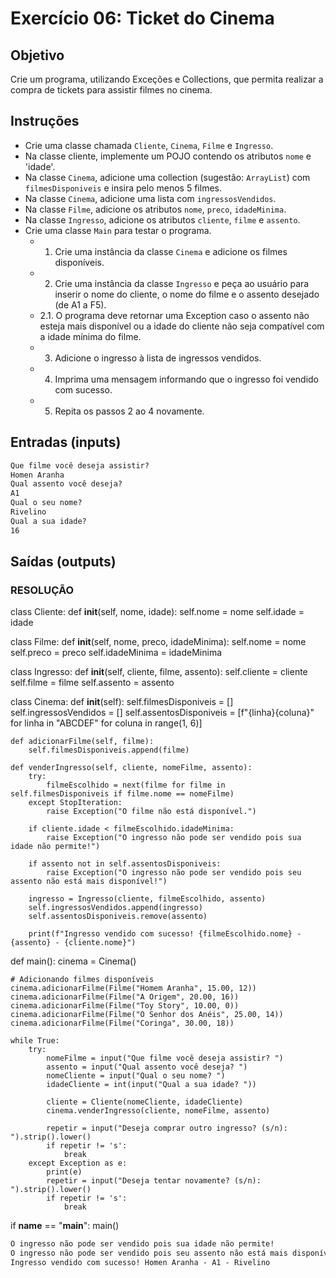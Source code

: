 # Exercício 06: Ticket do Cinema

## Objetivo

Crie um programa, utilizando Exceções e Collections, que permita realizar a compra de tickets para assistir filmes no cinema.

## Instruções

* Crie uma classe chamada `Cliente`, `Cinema`, `Filme` e `Ingresso`.
* Na classe cliente, implemente um POJO contendo os atributos `nome` e 'idade'.
* Na classe `Cinema`, adicione uma collection (sugestão: `ArrayList`) com `filmesDisponiveis` e insira pelo menos 5 filmes.
* Na classe `Cinema`, adicione uma lista com `ingressosVendidos`.
* Na classe `Filme`, adicione os atributos `nome`, `preco`, `idadeMinima`.
* Na classe `Ingresso`, adicione os atributos `cliente`, `filme` e `assento`.
* Crie uma classe `Main` para testar o programa.
  * 1. Crie uma instância da classe `Cinema` e adicione os filmes disponíveis.
  * 2. Crie uma instância da classe `Ingresso` e peça ao usuário para inserir o nome do cliente, o nome do filme e o assento desejado (de A1 a F5).
  * 2.1. O programa deve retornar uma Exception caso o assento não esteja mais disponível ou a idade do cliente não seja compatível com a idade mínima do filme.
  * 3. Adicione o ingresso à lista de ingressos vendidos.
  * 4. Imprima uma mensagem informando que o ingresso foi vendido com sucesso.
  * 5. Repita os passos 2 ao 4 novamente.


## Entradas (inputs)

````txt
Que filme você deseja assistir?
Homen Aranha
Qual assento você deseja?
A1
Qual o seu nome?
Rivelino
Qual a sua idade?
16
````

## Saídas (outputs)

### RESOLUÇÃO ###

class Cliente:
    def __init__(self, nome, idade):
        self.nome = nome
        self.idade = idade

class Filme:
    def __init__(self, nome, preco, idadeMinima):
        self.nome = nome
        self.preco = preco
        self.idadeMinima = idadeMinima

class Ingresso:
    def __init__(self, cliente, filme, assento):
        self.cliente = cliente
        self.filme = filme
        self.assento = assento

class Cinema:
    def __init__(self):
        self.filmesDisponiveis = []
        self.ingressosVendidos = []
        self.assentosDisponiveis = [f"{linha}{coluna}" for linha in "ABCDEF" for coluna in range(1, 6)]

    def adicionarFilme(self, filme):
        self.filmesDisponiveis.append(filme)

    def venderIngresso(self, cliente, nomeFilme, assento):
        try:
            filmeEscolhido = next(filme for filme in self.filmesDisponiveis if filme.nome == nomeFilme)
        except StopIteration:
            raise Exception("O filme não está disponível.")

        if cliente.idade < filmeEscolhido.idadeMinima:
            raise Exception("O ingresso não pode ser vendido pois sua idade não permite!")

        if assento not in self.assentosDisponiveis:
            raise Exception("O ingresso não pode ser vendido pois seu assento não está mais disponível!")

        ingresso = Ingresso(cliente, filmeEscolhido, assento)
        self.ingressosVendidos.append(ingresso)
        self.assentosDisponiveis.remove(assento)

        print(f"Ingresso vendido com sucesso! {filmeEscolhido.nome} - {assento} - {cliente.nome}")

def main():
    cinema = Cinema()

    # Adicionando filmes disponíveis
    cinema.adicionarFilme(Filme("Homem Aranha", 15.00, 12))
    cinema.adicionarFilme(Filme("A Origem", 20.00, 16))
    cinema.adicionarFilme(Filme("Toy Story", 10.00, 0))
    cinema.adicionarFilme(Filme("O Senhor dos Anéis", 25.00, 14))
    cinema.adicionarFilme(Filme("Coringa", 30.00, 18))

    while True:
        try:
            nomeFilme = input("Que filme você deseja assistir? ")
            assento = input("Qual assento você deseja? ")
            nomeCliente = input("Qual o seu nome? ")
            idadeCliente = int(input("Qual a sua idade? "))

            cliente = Cliente(nomeCliente, idadeCliente)
            cinema.venderIngresso(cliente, nomeFilme, assento)

            repetir = input("Deseja comprar outro ingresso? (s/n): ").strip().lower()
            if repetir != 's':
                break
        except Exception as e:
            print(e)
            repetir = input("Deseja tentar novamente? (s/n): ").strip().lower()
            if repetir != 's':
                break

if __name__ == "__main__":
    main()


````txt
O ingresso não pode ser vendido pois sua idade não permite!
O ingresso não pode ser vendido pois seu assento não está mais disponível!
Ingresso vendido com sucesso! Homen Aranha - A1 - Rivelino
````
